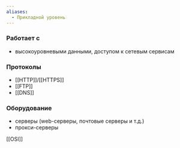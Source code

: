 ```yaml
---
aliases:
  - Прикладной уровень
---
```

### Работает с

- высокоуровневыми данными, доступом к сетевым сервисам

### Протоколы

- [[HTTP]]/[[HTTPS]]
- [[FTP]]
- [[DNS]]

### Оборудование

* серверы (web-серверы, почтовые серверы и т.д.)
* прокси-серверы

[[OSI]]
